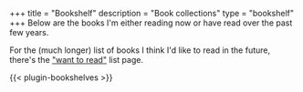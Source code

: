 +++
title = "Bookshelf"
description = "Book collections"
type = "bookshelf"
+++
Below are the books I'm either reading now or have read over the past few years.

For the (much longer) list of books I think I'd like to read in the future, there's the <a href="https://thebraindumpblog.com/books/books-i-want-to-read/">"want to read"</a> list page.

{{< plugin-bookshelves >}}

